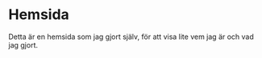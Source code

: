 # Hemsida

Detta är en hemsida som jag gjort själv, för att visa lite vem jag är och vad jag gjort.
